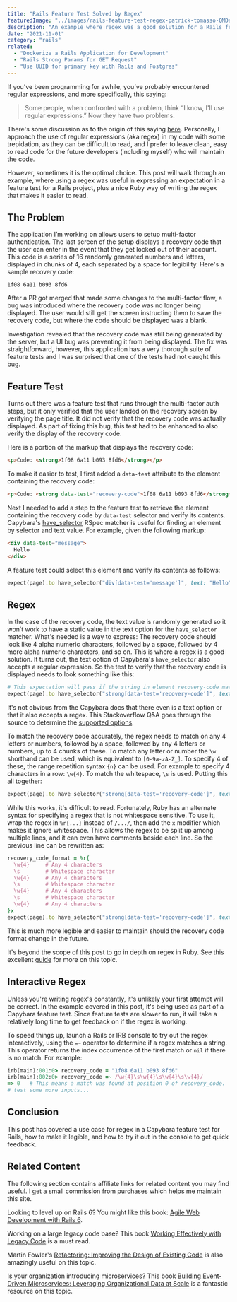 ```yaml
---
title: "Rails Feature Test Solved by Regex"
featuredImage: "../images/rails-feature-test-regex-patrick-tomasso-QMDap1TAu0g-unsplash.jpg"
description: "An example where regex was a good solution for a Rails feature test."
date: "2021-11-01"
category: "rails"
related:
  - "Dockerize a Rails Application for Development"
  - "Rails Strong Params for GET Request"
  - "Use UUID for primary key with Rails and Postgres"
---
```


If you’ve been programming for awhile, you’ve probably encountered regular expressions, and more specifically, this saying:

> Some people, when confronted with a problem, think “I know, I'll use regular expressions.” Now they have two problems.

There's some discussion as to the origin of this saying [here](http://regex.info/blog/2006-09-15/247). Personally, I approach the use of regular expressions (aka regex) in my code with some trepidation, as they can be difficult to read, and I prefer to leave clean, easy to read code for the future developers (including myself) who will maintain the code.

However, sometimes it is the optimal choice. This post will walk through an example, where using a regex was useful in expressing an expectation in a feature test for a Rails project, plus a nice Ruby way of writing the regex that makes it easier to read.

## The Problem

The application I’m working on allows users to setup multi-factor authentication. The last screen of the setup displays a recovery code that the user can enter in the event that they get locked out of their account. This code is a series of 16 randomly generated numbers and letters, displayed in chunks of 4, each separated by a space for legibility. Here's a sample recovery code:

```
1f08 6a11 b093 8fd6
```

After a PR got merged that made some changes to the multi-factor flow, a bug was introduced where the recovery code was no longer being displayed. The user would still get the screen instructing them to save the recovery code, but where the code should be displayed was a blank.

Investigation revealed that the recovery code was still being generated by the server, but a UI bug was preventing it from being displayed. The fix was straightforward, however, this application has a very thorough suite of feature tests and I was surprised that one of the tests had not caught this bug.

## Feature Test

Turns out there was a feature test that runs through the multi-factor auth steps, but it only verified that the user landed on the recovery screen by verifying the page title. It did not verify that the recovery code was actually displayed. As part of fixing this bug, this test had to be enhanced to also verify the display of the recovery code.

Here is a portion of the markup that displays the recovery code:

```html
<p>Code: <strong>1f08 6a11 b093 8fd6</strong></p>
```

To make it easier to test, I first added a `data-test` attribute to the element containing the recovery code:

```html
<p>Code: <strong data-test="recovery-code">1f08 6a11 b093 8fd6</strong></p>
```

Next I needed to add a step to the feature test to retrieve the element containing the recovery code by `data-test` selector and verify its contents. Capybara's [have_selector](https://github.com/teamcapybara/capybara#querying) RSpec matcher is useful for finding an element by selector and text value. For example, given the following markup:

```html
<div data-test="message">
  Hello
</div>
```

A feature test could select this element and verify its contents as follows:

```ruby
expect(page).to have_selector("div[data-test='message']", text: "Hello")
```

## Regex

In the case of the recovery code, the text value is randomly generated so it won’t work to have a static value in the text option for the `have_selector` matcher. What's needed is a way to express: The recovery code should look like 4 alpha numeric characters, followed by a space, followed by 4 more alpha numeric characters, and so on. This is where a regex is a good solution. It turns out, the text option of Capybara's `have_selector` also accepts a regular expression. So the test to verify that the recovery code is displayed needs to look something like this:

```ruby
# This expectation will pass if the string in element recovery-code matches the regex /TBD/.
expect(page).to have_selector("strong[data-test='recovery-code']", text: /TBD/)
```

<aside class="markdown-aside">
It's not obvious from the Capybara docs that there even is a text option or that it also accepts a regex. This Stackoverflow Q&A goes through the source to determine the <a class="markdown-link" href="https://stackoverflow.com/questions/23961636/what-are-the-options-to-capybaras-have-selector">supported options</a>.
</aside>

To match the recovery code accurately, the regex needs to match on any 4 letters or numbers, followed by a space, followed by any 4 letters or numbers, up to 4 chunks of these. To match any letter or number the `\w` shorthand can be used, which is equivalent to `[0-9a-zA-Z_]`. To specify 4 of these, the range repetition syntax `{n}` can be used. For example to specify 4 characters in a row: `\w{4}`. To match the whitespace, `\s` is used. Putting this all together:

```ruby
expect(page).to have_selector("strong[data-test='recovery-code']", text: /\w{4}\s\w{4}\s\w{4}\s\w{4}/)
```

While this works, it's difficult to read. Fortunately, Ruby has an alternate syntax for specifying a regex that is not whitespace sensitive. To use it, wrap the regex in `%r{...}` instead of `/.../`, then add the `x` modifier which makes it ignore whitespace. This allows the regex to be split up among multiple lines, and it can even have comments beside each line. So the previous line can be rewritten as:

```ruby
recovery_code_format = %r{
  \w{4}     # Any 4 characters
  \s        # Whitespace character
  \w{4}     # Any 4 characters
  \s        # Whitespace character
  \w{4}     # Any 4 characters
  \s        # Whitespace character
  \w{4}     # Any 4 characters
}x
expect(page).to have_selector("strong[data-test='recovery-code']", text: recovery_code_format)
```

This is much more legible and easier to maintain should the recovery code format change in the future.

<aside class="markdown-aside">
It's beyond the scope of this post to go in depth on regex in Ruby. See this excellent <a class="markdown-link" href="https://www.rubyguides.com/2015/06/ruby-regex/">guide</a> for more on this topic.
</aside>

## Interactive Regex

Unless you're writing regex's constantly, it's unlikely your first attempt will be correct. In the example covered in this post, it's being used as part of a Capybara feature test. Since feature tests are slower to run, it will take a relatively long time to get feedback on if the regex is working.

To speed things up, launch a Rails or IRB console to try out the regex interactively, using the `=~` operator to determine if a regex matches a string. This operator returns the index occurrence of the first match or `nil` if there is no match. For example:

```ruby
irb(main):001:0> recovery_code = "1f08 6a11 b093 8fd6"
irb(main):002:0> recovery_code =~ /\w{4}\s\w{4}\s\w{4}\s\w{4}/
=> 0   # This means a match was found at position 0 of recovery_code.
# test some more inputs...
```

## Conclusion

This post has covered a use case for regex in a Capybara feature test for Rails, how to make it legible, and how to try it out in the console to get quick feedback.

## Related Content

The following section contains affiliate links for related content you may find useful. I get a small commission from purchases which helps me maintain this site.

Looking to level up on Rails 6? You might like this book: [Agile Web Development with Rails 6](https://amzn.to/3wS8GNA).

Working on a large legacy code base? This book [Working Effectively with Legacy Code](https://amzn.to/3accwHF) is a must read.

Martin Fowler's [Refactoring: Improving the Design of Existing Code](https://amzn.to/2RFC0Xn) is also amazingly useful on this topic.

Is your organization introducing microservices? This book [Building Event-Driven Microservices: Leveraging Organizational Data at Scale](https://amzn.to/3uSxa87) is a fantastic resource on this topic.
